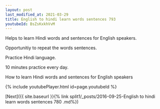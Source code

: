 ```yaml
---
layout: post
last_modified_at: 2021-03-29
title: English to hindi learn words sentences 793 
youtubeId: BsZsKxkhVvM
---
```

 
 
Helps to learn Hindi words and sentences for English speakers.

Opportunitiy to repeat the words sentences. 

Practice Hindi language. 
 
10 minutes practice every day. 
 
How to learn Hindi words and sentences for English speakers 
 
{% include youtubePlayer.html id=page.youtubeId %}
 
 
[Next]({{ site.baseurl }}{% link  split1/_posts/2016-09-25-English to hindi learn words sentences 780 .md%})
 
